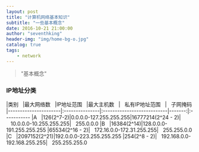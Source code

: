 ```yaml
---
layout: post
title: "计算机网络基本知识"
subtitle: "一些基本概念"
date: 2016-10-21 21:00:00
author: "seventhking"
header-img: "img/home-bg-o.jpg"
catalog: true
tags:
    - network
---
```


> "基本概念"

### IP地址分类

|类别&nbsp;&nbsp;&nbsp;|最大网络数&nbsp;&nbsp;&nbsp;|IP地址范围&nbsp;&nbsp;&nbsp;|最大主机数&nbsp;&nbsp;&nbsp;|&nbsp;&nbsp;&nbsp;私有IP地址范围&nbsp;&nbsp;&nbsp;|&nbsp;&nbsp;&nbsp;子网掩码
|----------------------|:---------------|:---------------------------|-------:|:-----------
|A&nbsp;&nbsp;&nbsp;|126(2^7-2)|0.0.0.0-127.255.255.255|16777214(2^24 - 2)|&nbsp;&nbsp;&nbsp;10.0.0.0-10.255.255.255|&nbsp;&nbsp;&nbsp;255.0.0.0
|B&nbsp;&nbsp;&nbsp;|16384(2^14)|128.0.0.0-191.255.255.255 |65534(2^16 - 2)|&nbsp;&nbsp;&nbsp;172.16.0.0-172.31.255.255|&nbsp;&nbsp;&nbsp;255.255.0.0
|C&nbsp;&nbsp;&nbsp;|2097152(2^21)|192.0.0.0-223.255.255.255 |254(2^8 - 2)|&nbsp;&nbsp;&nbsp;192.168.0.0-192.168.255.255|&nbsp;&nbsp;&nbsp;255.255.255.0
